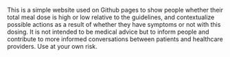 This is a simple website used on Github pages to show people whether their total meal dose is high or low relative to the guidelines, and contextualize possible actions as a result of whether they have symptoms or not with this dosing. It is not intended to be medical advice but to inform people and contribute to more informed conversations between patients and healthcare providers. Use at your own risk. 
